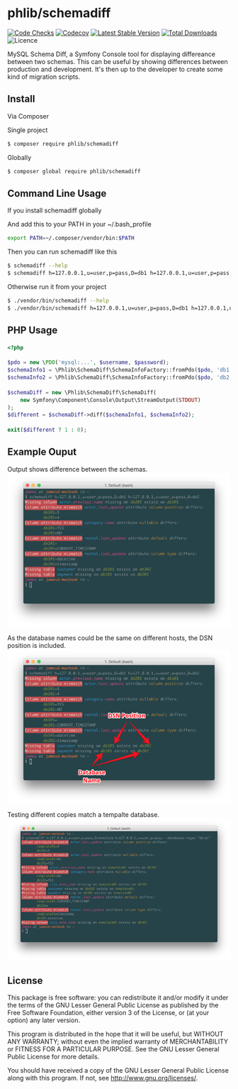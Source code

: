 # phlib/schemadiff

[![Code Checks](https://img.shields.io/github/actions/workflow/status/phlib/schemadiff/code-checks.yml?logo=github)](https://github.com/phlib/schemadiff/actions/workflows/code-checks.yml)
[![Codecov](https://img.shields.io/codecov/c/github/phlib/schemadiff.svg?logo=codecov)](https://codecov.io/gh/phlib/schemadiff)
[![Latest Stable Version](https://img.shields.io/packagist/v/phlib/schemadiff.svg?logo=packagist)](https://packagist.org/packages/phlib/schemadiff)
[![Total Downloads](https://img.shields.io/packagist/dt/phlib/schemadiff.svg?logo=packagist)](https://packagist.org/packages/phlib/schemadiff)
![Licence](https://img.shields.io/github/license/phlib/schemadiff.svg)

MySQL Schema Diff, a Symfony Console tool for displaying differeance between two schemas. This can be useful by showing differences between production and development. It's then up to the developer to create some kind of migration scripts.

## Install

Via Composer

Single project
``` bash
$ composer require phlib/schemadiff
```

Globally
``` bash
$ composer global require phlib/schemadiff
```

## Command Line Usage

If you install schemadiff globally

And add this to your PATH in your ~/.bash_profile
``` bash
export PATH=~/.composer/vendor/bin:$PATH
```

Then you can run schemadiff like this
``` bash 
$ schemadiff --help
$ schemadiff h=127.0.0.1,u=user,p=pass,D=db1 h=127.0.0.1,u=user,p=pass,D=db2
```

Otherwise run it from your project
``` bash
$ ./vendor/bin/schemadiff --help
$ ./vendor/bin/schemadiff h=127.0.0.1,u=user,p=pass,D=db1 h=127.0.0.1,u=user,p=pass,D=db2
```

## PHP Usage
``` php
<?php

$pdo = new \PDO('mysql:...', $username, $password);
$schemaInfo1 = \Phlib\SchemaDiff\SchemaInfoFactory::fromPdo($pdo, 'db1');
$schemaInfo2 = \Phlib\SchemaDiff\SchemaInfoFactory::fromPdo($pdo, 'db2');

$schemaDiff = new \Phlib\SchemaDiff\SchemaDiff(
    new Symfony\Component\Console\Output\StreamOutput(STDOUT)
);
$different = $schemaDiff->diff($schemaInfo1, $schemaInfo2);

exit($different ? 1 : 0);

```

## Example Ouput

Output shows difference between the schemas.
![Example 1](examples/example-01.png)

As the database names could be the same on different hosts, the DSN position is included.
![Example 2](examples/example-02.png)

Testing different copies match a tempalte database.
![Example 3](examples/example-03.png)

## License

This package is free software: you can redistribute it and/or modify
it under the terms of the GNU Lesser General Public License as published by
the Free Software Foundation, either version 3 of the License, or
(at your option) any later version.

This program is distributed in the hope that it will be useful,
but WITHOUT ANY WARRANTY; without even the implied warranty of
MERCHANTABILITY or FITNESS FOR A PARTICULAR PURPOSE.  See the
GNU Lesser General Public License for more details.

You should have received a copy of the GNU Lesser General Public License
along with this program.  If not, see <http://www.gnu.org/licenses/>.
